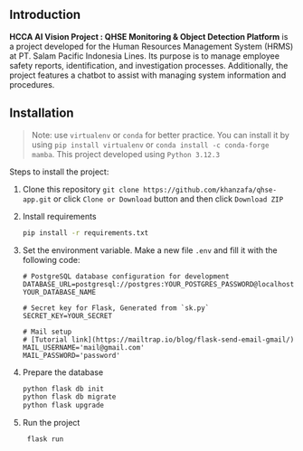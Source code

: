 ## **Introduction**

**HCCA AI Vision Project : QHSE Monitoring & Object Detection Platform** is a project developed for the Human Resources Management System (HRMS) at PT. Salam Pacific Indonesia Lines. Its purpose is to manage employee safety reports, identification, and investigation processes. Additionally, the project features a chatbot to assist with managing system information and procedures.

## **Installation**

> Note: use `virtualenv` or `conda` for better practice. You can install it by using `pip install virtualenv` or `conda install -c conda-forge mamba`. This project developed using `Python 3.12.3`

Steps to install the project:

1. Clone this repository `git clone https://github.com/khanzafa/qhse-app.git` or click `Clone or Download` button and then click `Download ZIP`

2. Install requirements

   ```bash
   pip install -r requirements.txt
   ```

3. Set the environment variable. Make a new file `.env` and fill it with the following code:

   ```env
   # PostgreSQL database configuration for development
   DATABASE_URL=postgresql://postgres:YOUR_POSTGRES_PASSWORD@localhost/
   YOUR_DATABASE_NAME

   # Secret key for Flask, Generated from `sk.py`
   SECRET_KEY=YOUR_SECRET

   # Mail setup
   # [Tutorial link](https://mailtrap.io/blog/flask-send-email-gmail/)
   MAIL_USERNAME='mail@gmail.com'
   MAIL_PASSWORD='password'
   ```

4. Prepare the database

   ```bash
   python flask db init
   python flask db migrate
   python flask upgrade
   ```

5. Run the project

   ```bash
    flask run
   ```
